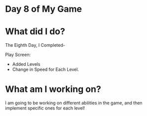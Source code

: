 # Day 8 of My Game

# What did I do?

The Eighth Day, I Completed-

Play Screen:

* Added Levels
* Change in Speed for Each Level.

# What am I working on? 

I am going to be working on different abilities in the game, and then implement specific ones for each level!
